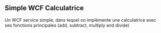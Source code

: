 ## Simple WCF Calculatrice 
Un WCF service simple, dans lequel on implémente une calculatrice avec ses fonctions principales (add, subtract, multiply and divide)